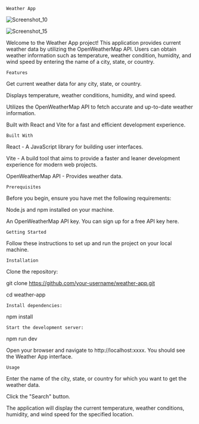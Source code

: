     Weather App
![Screenshot_10](https://github.com/dinistan/weather-app-react/assets/157032474/3689afac-4790-41fd-b86a-a07fbae85476)

![Screenshot_15](https://github.com/dinistan/weather-app-react/assets/157032474/96064b8a-bb2c-4aac-8caa-ec7bfe495ec3)

Welcome to the Weather App project! This application provides current weather data by utilizing the OpenWeatherMap API. Users can obtain weather information such as temperature, weather condition, humidity, and wind speed by entering the name of a city, state, or country.

    Features
Get current weather data for any city, state, or country.

Displays temperature, weather conditions, humidity, and wind speed.

Utilizes the OpenWeatherMap API to fetch accurate and up-to-date weather information.

Built with React and Vite for a fast and efficient development experience.

    Built With
React - A JavaScript library for building user interfaces.

Vite - A build tool that aims to provide a faster and leaner development experience for modern web projects.

OpenWeatherMap API - Provides weather data.

    Prerequisites
Before you begin, ensure you have met the following requirements:

Node.js and npm installed on your machine.

An OpenWeatherMap API key. You can sign up for a free API key here.

    Getting Started
Follow these instructions to set up and run the project on your local machine.

    Installation
Clone the repository:

git clone https://github.com/your-username/weather-app.git

cd weather-app

    Install dependencies:
npm install

    Start the development server:

npm run dev

Open your browser and navigate to http://localhost:xxxx. You should see the Weather App interface.

    Usage
Enter the name of the city, state, or country for which you want to get the weather data.

Click the "Search" button.

The application will display the current temperature, weather conditions, humidity, and wind speed for the specified location.
